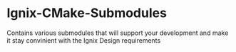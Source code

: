 # Ignix-CMake-Submodules
 Contains various submodules that will support your development and make it stay convinient with the Ignix Design requirements
